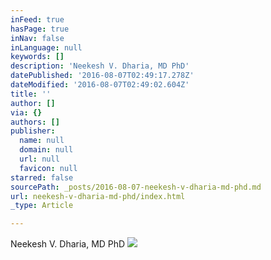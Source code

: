 ```yaml
---
inFeed: true
hasPage: true
inNav: false
inLanguage: null
keywords: []
description: 'Neekesh V. Dharia, MD PhD'
datePublished: '2016-08-07T02:49:17.278Z'
dateModified: '2016-08-07T02:49:02.604Z'
title: ''
author: []
via: {}
authors: []
publisher:
  name: null
  domain: null
  url: null
  favicon: null
starred: false
sourcePath: _posts/2016-08-07-neekesh-v-dharia-md-phd.md
url: neekesh-v-dharia-md-phd/index.html
_type: Article

---
```

Neekesh V. Dharia, MD PhD
![](https://the-grid-user-content.s3-us-west-2.amazonaws.com/bf8af973-de75-4578-8350-3c74b00eca26.jpg)